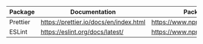 | Package | Documentation | Package Manager |
| ------ | ------ | ------ |
| Prettier | https://prettier.io/docs/en/index.html | https://www.npmjs.com/package/prettier |
| ESLint   | https://eslint.org/docs/latest/        | https://www.npmjs.com/package/eslint   |
